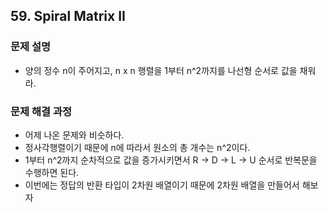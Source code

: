## 59. Spiral Matrix II
### 문제 설명
- 양의 정수 n이 주어지고, n x n 행렬을 1부터 n^2까지를 나선형 순서로 값을 채워라.
​
### 문제 해결 과정
- 어제 나온 문제와 비슷하다.
- 정사각행렬이기 때문에 n에 따라서 원소의 총 개수는 n^2이다.
- 1부터 n^2까지 순차적으로 값을 증가시키면서 R -> D -> L -> U 순서로 반복문을 수행하면 된다.
- 이번에는 정답의 반환 타입이 2차원 배열이기 때문에 2차원 배열을 만들어서 해보자